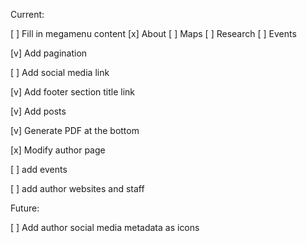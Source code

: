 Current: 

[ ] Fill in megamenu content
    [x] About
    [ ] Maps
    [ ] Research
    [ ] Events

[v] Add pagination

[ ] Add social media link

[v] Add footer section title link

[v] Add posts

[v] Generate PDF at the bottom

[x] Modify author page

[ ] add events

[ ] add author websites and staff

Future: 

[ ] Add author social media metadata as icons